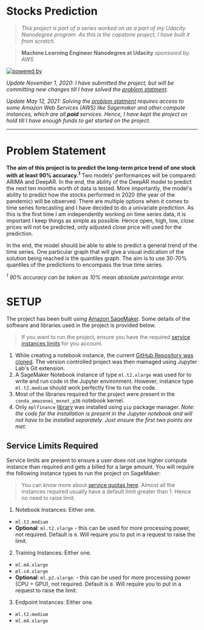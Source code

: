 # Stocks Prediction
> *This project is part of a series worked on as a part of my Udacity Nanodegree program. As this is the capstone project, I have built it from scratch.*

> **Machine Learning Engineer Nanodegree at Udacity** *sponsored by AWS*

[![powered by](https://forthebadge.com/images/badges/powered-by-water.svg)](https://forthebadge.com)

*Update November 1, 2020: I have submitted the project, but will be committing new changes till I have solved the [problem statment](#problem-statement).*

*Update May 12, 2021: Solving the [problem statment](#problem-statement) requires access to some Amazon Web Services (AWS) like Sagemaker and other compute instances, which are all __paid__ services. Hence, I have kept the project on hold till I have enough funds to get started on the project.*

---

# Problem Statement

**The aim of this project is to predict the long-term price trend of one stock with at least 90% accuracy.<sup>1</sup>** Two models' performances will be compared: ARIMA and DeepAR. In the end, the ability of the DeepAR model to predict the next ten months worth of data is tested. More importantly, the model&#39;s ability to predict how the stocks performed in 2020 (the year of the pandemic) will be observed. There are multiple options when it comes to time series forecasting and I have decided to do a univariate prediction. As this is the first time I am independently working on time series data, it is important I keep things as simple as possible. Hence open, high, low, close prices will not be predicted, only adjusted close price will used for the prediction.

In the end, the model should be able to able to predict a general trend of the time series. One particular graph that will give a visual indication of the solution being reached is the quantiles graph. The aim is to use 30-70% quantiles of the predictions to encompass the true time series.

_<sup>1</sup> 90% accuracy can be taken as 10% mean absolute percentage error._

# SETUP
The project has been built using [Amazon SageMaker](http://aws.amazon.com/sagemaker/). Some details of the software and libraries used in the project is provided below.

> If you want to run the project, ensure you have the required [service instances limits](#service-limits-required) for you account.
1. While creating a notebook instance, the current [GitHub Repository was cloned](https://docs.aws.amazon.com/sagemaker/latest/dg/nbi-git-create.html). The version controlled project was then mamaged using Jupyter Lab's Git extension.
2. A SageMaker Notebook instance of type `ml.t2.xlarge` was used for to write and run code in the Jupyter environment. However, instance type `ml.t2.medium` should work perfectly fine to run the code.
3. Most of the libraries required for the project were present in the `conda_amazonei_mxnet_p36` notebook kernel.
4. Only `mplfinance` [library](https://github.com/matplotlib/mplfinance) was installed using `pip` package manager. *Note: the code for the installation is present in the Jupyter notebook and will not have to be installed separately. Just ensure the first two points are met.*

## Service Limits Required
Service limits are present to ensure a user does not use higher compute instance than required and gets a billed for a large amount. You will require the following instance types to run the project on SageMaker:
> You can know more about [service quotas here](https://docs.aws.amazon.com/general/latest/gr/aws_service_limits.html). Almost all the instances required usually have a default limit greater than 1. Hence no need to raise limit.
1. Notebook Instances: Either one.
  - `ml.t2.medium`
  - **Optional**: `ml.t2.xlarge` - this can be used for more processing power, not required. Default is `0`. Will require you to put in a request to raise the limit.
2. Training Instances: Either one.
  - `ml.m4.xlarge`
  - `ml.c4.xlarge`
  - **Optional**: `ml.p2.xlarge`: - this can be used for more processing power (CPU + GPU), not required. Default is `0`. Will require you to put in a request to raise the limit.
3. Endpoint Instances: Either one.
  - `ml.t2.medium`
  - `ml.m4.xlarge`
